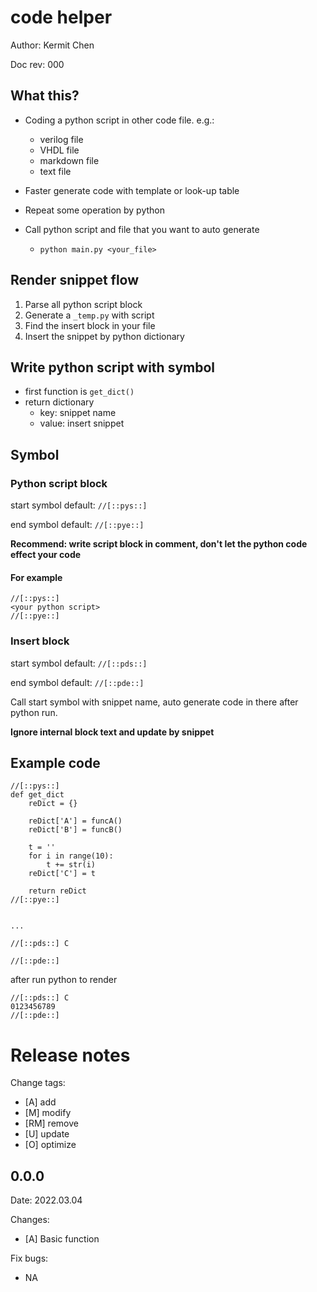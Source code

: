 # code helper

Author: Kermit Chen

Doc rev: 000





## What this?

- Coding a python script in other code file. e.g.:

  - verilog file
  - VHDL file
  - markdown file
  - text file

- Faster generate code with template or look-up table

- Repeat some operation by python

- Call python script and file that you want to auto generate

  - `python main.py <your_file>`

  



## Render snippet flow

1. Parse all python script block
2. Generate a `_temp.py` with script
3. Find the insert block in your file
4. Insert the snippet by python dictionary



## Write python script with symbol

- first function is `get_dict()`
- return dictionary
  - key: snippet name
  - value: insert snippet





## Symbol

### Python script block

start symbol default: `//[::pys::]`

end symbol default: `//[::pye::]`

**Recommend: write script block in comment, don't let the python code effect your code**

#### For example

```
//[::pys::]
<your python script>
//[::pye::]
```



### Insert block

start symbol default: `//[::pds::]`

end symbol default: `//[::pde::]`

Call start symbol with snippet name, auto generate code in there after python run.

**Ignore internal block text and update by snippet**







## Example code

```
//[::pys::]
def get_dict
    reDict = {}
    
    reDict['A'] = funcA()
    reDict['B'] = funcB()
    
    t = ''
    for i in range(10):
    	t += str(i)
    reDict['C'] = t

    return reDict
//[::pye::]


...

//[::pds::] C

//[::pde::]
```

after run python to render

```
//[::pds::] C
0123456789
//[::pde::]
```



# Release notes

Change tags:

- [A] add
- [M] modify
- [RM] remove
- [U] update
- [O] optimize



## 0.0.0

Date: 2022.03.04

Changes:

- [A] Basic function

Fix bugs:

- NA

